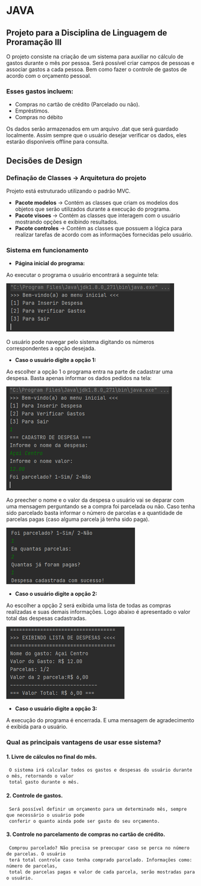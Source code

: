 # JAVA
## Projeto para a Disciplina  de  Linguagem de Proramação III
O projeto consiste na criação de um sistema para auxiliar no cálculo de gastos durante o mês por pessoa.
Será possível criar campos de pessoas e associar gastos a cada pessoa. Bem como fazer o controle de gastos de acordo com o orçamento pessoal.

### Esses gastos incluem:
* Compras no cartão de crédito (Parcelado ou não).
* Empréstimos.
* Compras no débito

Os dados serão armazenados em um arquivo .dat que será guardado localmente. Assim sempre que o usuário desejar verificar os dados, eles estarão
disponíveis offline para consulta.

## Decisões de Design
### Definação de Classes -> Arquitetura do projeto
Projeto está estruturado utilizando o padrão MVC.
* **Pacote modelos**  -> Contém as classes que criam os modelos dos objetos que serão utilizados durante a execução do programa.
* **Pacote visoes** -> Contém as classes que interagem com o usuário mostrando opções e exibindo resultados.
*  **Pacote controles** -> Contém as classes que possuem a lógica para realizar tarefas de acordo com as informações fornecidas pelo usuário.

### Sistema em funcionamento
* **Página inicial do programa:**

Ao executar o programa o usuário encontrará a seguinte tela:

   ![Imagem de Pagina Inicial](https://github.com/AlessanBass/Projeto_LP3/blob/master/Pagina_Inicial.png)
  
O usuário pode navegar pelo sistema digitando os números correspondentes a opção desejada.

* **Caso o usuário digite a opção 1:**

Ao escolher a opção 1 o programa entra na parte de cadastrar uma despesa. Basta apenas informar os dados pedidos na tela:

   ![Ex_Digito_1](https://github.com/AlessanBass/Projeto_LP3/blob/master/Ex_Digito_1.png)
    
Ao preecher o nome e o valor da despesa o usuário vai se deparar com uma mensagem perguntando se a compra foi parcelada ou não. Caso tenha sido parcelado basta informar o número de parcelas e a quantidade de parcelas pagas (caso alguma parcela já tenha sido paga).

   ![Ex_Compra_Parcelada](https://github.com/AlessanBass/Projeto_LP3/blob/master/Ex_Compra_Parcelada.png)
* **Caso o usuário digite a opção 2:**

Ao escolher a opção 2 será exibida uma lista de todas as compras realizadas e suas demais informações. Logo abaixo é apresentado o valor total das despesas cadastradas.

   ![Ex_Digito_2](https://github.com/AlessanBass/Projeto_LP3/blob/master/Ex_Digito_2.png)
   
* **Caso o usuário digite a opção 3:**

A execução do programa é encerrada. E uma mensagem de agradecimento é exibida para o usuário.
   
### Qual as principais vantagens de usar esse sistema?

#### 1. Livre de cálculos no final do mês.

     O sistema irá calcular todos os gastos e despesas do usuário durante o mês, retornando o valor 
     total gasto durante o mês.
#### 2. Controle de gastos.
    
     Será possível definir um orçamento para um determinado mês, sempre que necessário o usuário pode
     conferir o quanto ainda pode ser gasto do seu orçamento.
#### 3. Controle no parcelamento de compras no cartão de crédito.
     Comprou parcelado? Não precisa se preocupar caso se perca no número de parcelas. O usuário 
     terá total controle caso tenha comprado parcelado. Informações como: número de parcelas, 
     total de parcelas pagas e valor de cada parcela, serão mostradas para o usuário.
    
